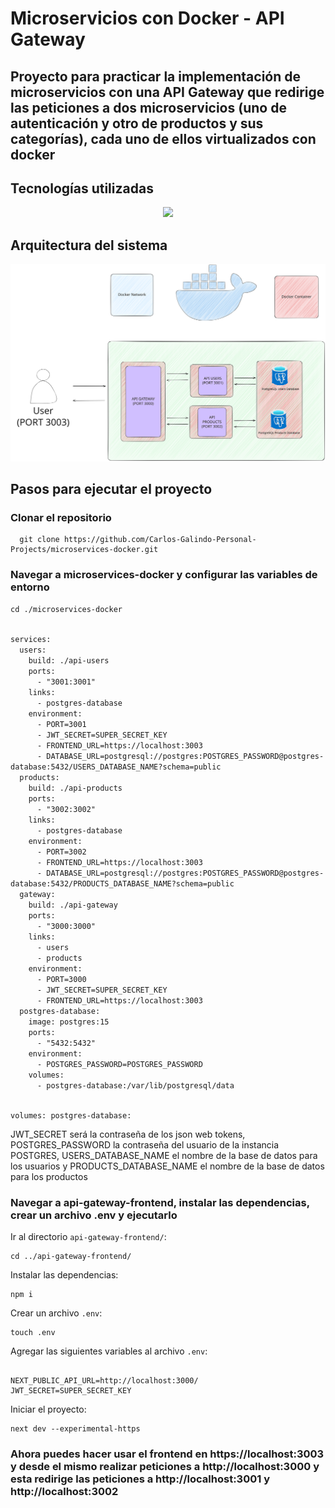<h1>Microservicios con Docker - API Gateway</h1>

<h2>Proyecto para practicar la implementación de microservicios con una API Gateway que redirige las peticiones a dos microservicios (uno de autenticación y otro de productos y sus categorías), cada uno de ellos virtualizados con docker</h2>

<h2>Tecnologías utilizadas</h2>

<p align="center">
  <a href="https://skillicons.dev">
    <img src="https://skillicons.dev/icons?i=docker,ts,nodejs,npm,express,tailwind,next,postgres,prisma&perline=12" />
  </a>
</p>

<h2>Arquitectura del sistema</h2>
<img src="./architecture.svg" alt="Architecture Diagram" />

<h2>Pasos para ejecutar el proyecto</h2>

<h3>Clonar el repositorio</h3>

      git clone https://github.com/Carlos-Galindo-Personal-Projects/microservices-docker.git
<h3>Navegar a microservices-docker y configurar las variables de entorno</h3>
<pre><code>cd ./microservices-docker</code></pre>

<code> 
services:
  users:
    build: ./api-users
    ports:
      - "3001:3001"
    links:
      - postgres-database
    environment:
      - PORT=3001
      - JWT_SECRET=SUPER_SECRET_KEY
      - FRONTEND_URL=https://localhost:3003
      - DATABASE_URL=postgresql://postgres:POSTGRES_PASSWORD@postgres-database:5432/USERS_DATABASE_NAME?schema=public
  products:
    build: ./api-products
    ports:
      - "3002:3002"
    links:
      - postgres-database
    environment:
      - PORT=3002
      - FRONTEND_URL=https://localhost:3003
      - DATABASE_URL=postgresql://postgres:POSTGRES_PASSWORD@postgres-database:5432/PRODUCTS_DATABASE_NAME?schema=public
  gateway:
    build: ./api-gateway
    ports:
      - "3000:3000"
    links:
      - users
      - products
    environment:
      - PORT=3000
      - JWT_SECRET=SUPER_SECRET_KEY
      - FRONTEND_URL=https://localhost:3003
  postgres-database:
    image: postgres:15
    ports:
      - "5432:5432"
    environment:
      - POSTGRES_PASSWORD=POSTGRES_PASSWORD
    volumes:
      - postgres-database:/var/lib/postgresql/data

volumes:
  postgres-database:
</code>

<p> JWT_SECRET será la contraseña de los json web tokens, POSTGRES_PASSWORD la contraseña del usuario de la instancia POSTGRES, USERS_DATABASE_NAME el nombre de la base de datos para los usuarios y PRODUCTS_DATABASE_NAME el nombre de la base de datos para los productos</p>
  
<h3>Navegar a api-gateway-frontend, instalar las dependencias, crear un archivo .env y ejecutarlo</h3>

<p>Ir al directorio <code>api-gateway-frontend/</code>:</p>
<pre><code>cd ../api-gateway-frontend/</code></pre>

<p>Instalar las dependencias:</p>
<pre><code>npm i</code></pre>

<p>Crear un archivo <code>.env</code>:</p>
<pre><code>touch .env</code></pre>

<p>Agregar las siguientes variables al archivo <code>.env</code>:</p>
<pre><code>
NEXT_PUBLIC_API_URL=http://localhost:3000/
JWT_SECRET=SUPER_SECRET_KEY
</code></pre>

<p>Iniciar el proyecto:</p>
<pre><code>next dev --experimental-https</code></pre>

<h3> Ahora puedes hacer usar el frontend en https://localhost:3003 y desde el mismo realizar peticiones a http://localhost:3000 y esta redirige las peticiones a http://localhost:3001 y http://localhost:3002  </h3>
